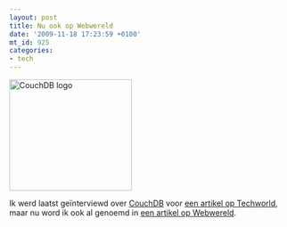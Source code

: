 ```yaml
---
layout: post
title: Nu ook op Webwereld
date: '2009-11-18 17:23:59 +0100'
mt_id: 925
categories:
- tech
---
```

<img src="{{ site.url }}/images/couchdb-logo.png" alt="CouchDB logo" width="220" height="200" />

Ik werd laatst geïnterviewd over <a href="http://couchdb.apache.org/">CouchDB</a> voor <a href="/2009/10/couchdb-performt-als-een-gek.html">een artikel op Techworld</a>, maar nu word ik ook al genoemd in <a href="http://webwereld.nl/nieuws/64327/developers-omarmen-open-source-couchdb-.html">een artikel op Webwereld</a>.
